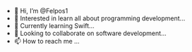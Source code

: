 - 👋 Hi, I’m @Felpos1
- 👀 Interested in learn all about programming development...
- 🌱 Currently learning Swift...
- 💞️ Looking to collaborate on software development...
- 📫 How to reach me ...

<!---
Felpos1/Felpos1 is a ✨ special ✨ repository because its `README.md` (this file) appears on your GitHub profile.
You can click the Preview link to take a look at your changes.
--->
